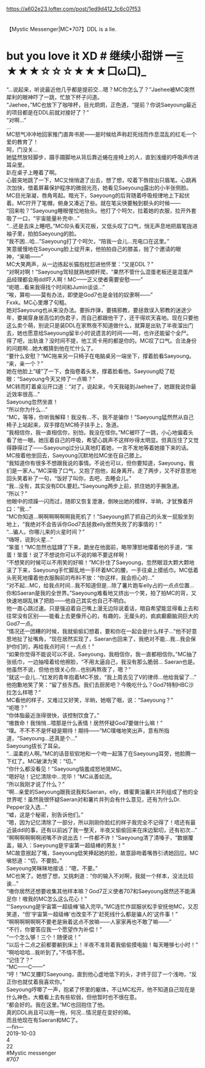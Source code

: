 https://a602e23.lofter.com/post/1ed9d412_1c6c07f53<br/>
<br/>
<br/>
【Mystic Messenger|MC*707】DDL is a lie.<br/>
# but you love it XD # 继续小甜饼 ━=͟͟͞͞ ★★★☆☆☆★★★口ω口)_<br/>
“...说起来，听说最近他几乎都是提前交...嗯？MC你怎么了？”Jaehee被MC突然犀利的眼神吓了一跳，忙放下杯子问道。<br/>
“Jaehee，”MC也放下了咖啡杯，目光炯炯，正色道，“提前？你说Saeyoung最近的项目都是在DDL前就对接好了？”<br/>
“对啊...”<br/>
...<br/>
MC怒气冲冲地回家推门直奔书房——是时候给声称赶死线而作息混乱的红毛一个爱的教育了！<br/>
呵，门没关...<br/>
她猛然放轻脚步，蹑手蹑脚地从背后靠近蜷在座椅上的人，直到浅缓的呼吸声传进耳朵里。<br/>
趴在桌子上睡着了啊。<br/>
心脏突地跳了一下，MC又悄悄退了出去，想了想，咬着下唇捏出只眉笔。心跳再次加快，借着屏幕保护程序的微弱光亮，她看见Saeyoung露出的小半张侧脸。<br/>
MC目光渐凝，唇角弯起。暗光下，Saeyoung的后背随着呼吸规律地上下起伏着。MC拧开了笔帽，俯身又凑近了些。就在笔尖快要触到额头的时候——<br/>
“回来啦？”Saeyoung睡眼惺忪地抬头。他打了个呵欠，拉着她的衣服，拉开外套吸了一口，“宇宙能量补充中...”<br/>
“...还是去床上睡吧。”MC仰头看天花板，又低头叹了口气，悄无声息地把眉笔拢进袖子里，拍拍Saeyoung的脸。<br/>
“我不困...哈...”Saeyoung打了个呵欠，“陪我一会儿...充电口在这里。”<br/>
笑意缓慢地在Saeyoung脸上绽开来，他拍拍自己的膝盖，抛了个邀请的眼神，“来嘛——”<br/>
MC大笑两声，从一边拣起长猫抱枕怼进他怀里：“又是DDL？”<br/>
“对啊对啊！”Saeyoung驾轻就熟地顺杆爬，“果然不管什么混蛋老板还是混蛋产品经理都会用ddl吓人啊！MC——正义使者需要安慰——”<br/>
“呃嗯...看来我得找个时间和Jumin谈谈...”<br/>
“唉，算啦——莫有办法，即使是God7也是金钱的奴隶啊——”<br/>
Fxxk。MC心里爆了句粗。<br/>
她对Saeyoung也从来没办法。要拆炸弹，要搞邪教，要拯救误入邪教的迷途少年，要揭穿身居高位的伪君子，而自己都跟他干了，还干得欢天喜地。现在只要他这么卖个萌，别说只是装DDL在家熬夜不知道做什么，就算是出轨了半夜溜出门去，她也愿意给Saeyoung留半小时说遗言的时间——呵，也许还能留个全尸。<br/>
得了吧，出轨谁？没时间不提，他工资卡用的都是你的。MC叹了口气。合法身份的问题啊...她大概猜到他在忙什么了。<br/>
“要什么安慰？”MC拖来另一只椅子在电脑桌另一端坐下，撑着脸看Saeyoung。<br/>
“来，亲一个？”<br/>
她在他脸上“啵”了一下，食指卷着头发，撑着脸看他。Saeyoung眨了眨眼：“Saeyoung今天又帅了一点嘛？”<br/>
MC转而盯着桌沿开口道：“对了，说起来，今天我碰到Jaehee了，她跟我说你最近效率很高...”<br/>
Saeyoung忽然坐直！<br/>
“所以你为什么...”<br/>
“MC，等等，你听我解释！我没有...不，我不是骗你！”Saeyoung猛然然从自己椅子上站起来，双手撑在MC椅子扶手上，急道。<br/>
“我相信你，我一直相信你，别怕，我没在怪你。”MC被吓了一跳，小心地偏着头看了他一眼。她压着自己的呼吸，希望心跳声不这样吵得太明显。但真压住了又觉得静得过了——Saeyoung过分认真地盯着她，一言不发地等着她接下来的话。MC按着他坐回去，Saeyoung沉默地拉MC坐在自己膝上。<br/>
“我知道你有很多不想跟我说的事情。不说也可以，但你要知道，Saeyoung，我们是一家人。”MC深吸了口气，又抱了抱他，起身离开。走了两步，又不好意思地回头笑着补了一句，“饭好了叫你，去吧，去睡会儿。”<br/>
“我...没有，其实没有DDL要赶。”Saeyoung两步上前，抓住她的手腕急道。<br/>
“所以？”<br/>
他眼中的烦躁一闪而过，随即又恢复澄澈，倒映出她的模样，半晌，才犹豫着开口：“我...”<br/>
“MC你知道...啊啊啊啊啊啊我死机了！”Saeyoung抓了抓自己的头发一屁股坐到地上，“我绝对不会告诉你God7去拯救elly居然失败了的事情的！”<br/>
“...骗人。你哪儿来的火星时间？”<br/>
“嗨呀，说到火星...”<br/>
“笨蛋！”MC忽然也猛蹲了下来，跪坐在他面前，略带薄怒地攥着他的手道，“笨蛋！笨蛋！说了不想说你可以不说的嘛不要这样啊！<br/>
“不想笑的时候可以不用笑的好嘛！”MC扑住了Saeyoung，忽然眼泪大颗大颗地滚了下来，Saeyoung手忙脚乱地一手环着MC的腰，一手往桌上摸纸巾。MC低着头死死地攥着他衣服胸前的布料不放：“你这样，我会担心的...”<br/>
“对不起...MC，给我点时间...我不知道但是...除了薯片跑车elly占的一点点位置...你和Saeran是我的全世界。”Saeyoung难看地又挤出一个笑，拍了拍MC的背，又快速地胡乱抹了把脸——他自己其实也自己不明白。<br/>
他一直心跳过速。只是强迫着自己嘴上漫无边际说着话，暗自希望能显得看上去和往常没有区别——能看上去更像开心的，有趣的，无厘头的，疯疯癫癫脑洞巨大的God7一点。<br/>
“情况还一团糟的时候，我就偷偷幻想着，要和你在一起会是什么样子...”他不好意思地扯了扯嘴角，“现在居然实现了，Saeran也回来了，我绝对不能...我...我会保护你们的，再给我点时间！一点点！”<br/>
“如果你觉得不能说可以不说，Saeyoung，我相信你，我一直都相信你。”MC抽了张纸巾，一边抽噎着给他擦脸，“不用太逼自己，我没有那么脆弱... Saeran也是。他虽然不说，但他也很关心你...也别再熬夜了，嗯？”<br/>
“就这一会儿...”红发的青年抱着MC不放，“我上周去见了V的律师...他给我留了...”<br/>
他抱歉地笑了笑：“留了些东西。我们去厨房吧？今晚吃什么？God7特制HBC沙拉怎么样嗯？”<br/>
MC看他的样子，又难过又好笑，半晌，她咽了咽，说：“Saeyoung？”<br/>
“呃嗯？”<br/>
“你体脂最近涨得很快，该控制饮食了。”<br/>
“嗷救命！我悄悄...喂那是什么表情！居然怀疑God7要做什么嘛！”<br/>
“噗。不不不不是怀疑是期待！期待——”MC噗嗤地笑出声，意有所指道，“Saeyoung...还真是个...”<br/>
Saeyoung拔长了耳朵。<br/>
“...温柔的人啊。”MC的话音软软地和一个吻一起落了在Saeyoung耳旁，他脸腾一下红了。MC破涕为笑：“切。”<br/>
“你什么都没看见！”Saeyoung恼羞成怒地晃MC。<br/>
“嗯好哒！记忆清除中...完毕！”MC从善如流。<br/>
“所以我刚才说了什么？”<br/>
“啊...亲爱的Saeyoung跟我说我和Saeran，elly，蜂蜜黄油薯片并列组成了他的全世界呢！虽然我很怀疑Saeran对和薯片并列会有什么意见，还有为什么Dr. Pepper没入选...”<br/>
“嘘，这是个秘密，别告诉他们。”<br/>
“嗯，因为记忆清除了一部分，所以刚刚你脸红的样子我完全不记得了！唔还有最近装ddl的事，还有以前凶了我一整天，半夜又偷偷回来在床边絮叨，还有初次...”<br/>
“啊啊啊啊啊啊闭嘴不许说出去！一件都不许！”Saeyoung清了清嗓子，“数据覆盖，输入：Saeyoung是宇宙第一超级棒的男友！”<br/>
MC故意抿起了嘴，Saeyoung低笑捧起她的脸，故意舔吻着嘴唇引诱她回应。MC嗔怒道：“切，不要脸。”<br/>
Saeyoung笑眯眯地接话：“嗯，不要。”<br/>
MC也笑了。她想了想，又挑刺道：“你的输入不对啊，我就一个样本，没法比较诶...”<br/>
“嗷你居然还想要收集其他样本嘛？God7正义使者707和Saeyoung居然还不能满足你！嗷我的MC怎么这么花心！”<br/>
“'Saeyoung是宇宙第一超级棒'输入完毕。”MC连忙作屈服状松手安抚他MC，又忍笑道，“但'宇宙第一超级棒'也改变不了'赶死线什么都是骗人的'这件事！”<br/>
“啊啊啊啊啊啊不要老是揪着这点不放嘛——人家家再也不敢了嘛——”<br/>
“不行，你要答应我一个愿望作为补偿！”<br/>
“一个怎么够！三个！随便说！”<br/>
“以后十二点之前都要躺到床上！半夜不准背着我偷偷摸电脑！每天睡够七小时！”<br/>
“啊哈哈哈...我听到了。”不情不愿。<br/>
“记住了？”<br/>
“MC——C——”<br/>
“哼！”MC叉腰盯Saeyoung，直到他心虚地低下的头，才终于回了一个浅吻，“反正你也就仗着我喜欢你。”<br/>
Saeyoung哼唧了一声，抱紧了怀里的躯体，不让MC松开。他不知道自己现在是什么神色，大概看上去有些软弱，但他暂时也不很在意。<br/>
“都会好的。我在这里。”MC也回抱住了他。<br/>
真的DDL尚且可以拖一拖，何况...情况是在变好的嘛。<br/>
而且他现在有Saeran和MC了。<br/>
—fin—<br/>
2019-10-03<br/>
4<br/>
22<br/>
#Mystic messenger<br/>
#707<br/>
